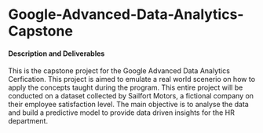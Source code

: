 # Google-Advanced-Data-Analytics-Capstone
#### Description and Deliverables
This is the capstone project for the Google Advanced Data Analytics Cerfication. This project is aimed to emulate a real world scenerio on how to apply the concepts taught during the program. This entire project will be conducted on a dataset collected by Sailfort Motors, a fictional company on their employee satisfaction level. The main objective is to analyse the data and build a predictive model to provide data driven insights for the HR department.
